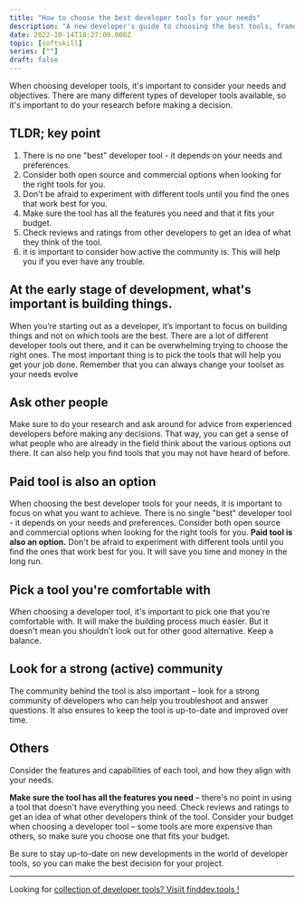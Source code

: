 ```yaml
---
title: "How to choose the best developer tools for your needs"
description: "A new developer's guide to choosing the best tools, frameworks, and languages. It's important to do your research before making a decision."
date: 2022-10-14T18:27:00.000Z
topic: [softskill]
series: [""]
draft: false
---
```

When choosing developer tools, it's important to consider your needs and objectives. There are many different types of developer tools available, so it's important to do your research before making a decision. 

## TLDR; key point

1. There is no one "best" developer tool - it depends on your needs and preferences.
2. Consider both open source and commercial options when looking for the right tools for you.
3. Don't be afraid to experiment with different tools until you find the ones that work best for you.
4. Make sure the tool has all the features you need and that it fits your budget.
5. Check reviews and ratings from other developers to get an idea of what they think of the tool.
6.  it is important to consider how active the community is. This will help you if you ever have any trouble.

## At the early stage of development, what's important is building things.

When you’re starting out as a developer, it’s important to focus on building things and not on which tools are the best. There are a lot of different developer tools out there, and it can be overwhelming trying to choose the right ones. The most important thing is to pick the tools that will help you get your job done. Remember that you can always change your toolset as your needs evolve

## Ask other people

Make sure to do your research and ask around for advice from experienced developers before making any decisions. That way, you can get a sense of what people who are already in the field think about the various options out there. It can also help you find tools that you may not have heard of before.

## Paid tool is also an option

When choosing the best developer tools for your needs, it is important to focus on what you want to achieve. There is no single "best" developer tool - it depends on your needs and preferences. Consider both open source and commercial options when looking for the right tools for you. **Paid tool is also an option.**
Don't be afraid to experiment with different tools until you find the ones that work best for you. It will save you time and money in the long run. 

## Pick a tool you're comfortable with 

When choosing a developer tool, it's important to pick one that you're comfortable with. It will make the building process much easier. But it doesn't mean  you shouldn't look out for other good alternative. Keep a balance.

## Look for a strong (active) community

The community behind the tool is also important – look for a strong community of developers who can help you troubleshoot and answer questions. It  also ensures to keep the tool is up-to-date and improved over time.

## Others

Consider the features and capabilities of each tool, and how they align with your needs. 

**Make sure the tool has all the features you need** – there's no point in using a tool that doesn't have everything you need. Check reviews and ratings to get an idea of what other developers think of the tool. Consider your budget when choosing a developer tool – some tools are more expensive than others, so make sure you choose one that fits your budget.

Be sure to stay up-to-date on new developments in the world of developer tools, so you can make the best decision for your project.

---

Looking for [collection of developer tools? Visiit finddev.tools !](https://finddev.tools/)



